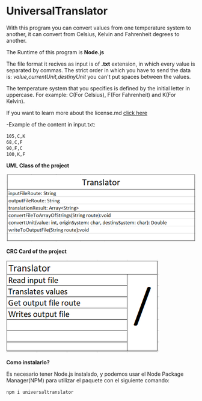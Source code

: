 # UniversalTranslator
With this program you can convert values from one temperature system to another, it can convert from Celsius, Kelvin and Fahrenheit degrees to another.

The Runtime of this program is **Node.js**


The file format it recives as input is of **.txt** extension, in which every value is separated by commas. 
The strict order in which you have to send the data is: *value,currentUnit,destinyUnit* you can't put spaces between the values.

The temperature system that you specifies is defined by the initial letter in uppercase. For example: C(For Celsius), F(For Fahrenheit) and K(For Kelvin).

If you want to learn more about the license.md [click here](./LICENSE)


-Example of the content in input.txt:
```
105,C,K
68,C,F
90,F,C
100,K,F
```

**UML Class of the project**

![UML CLASS](./Graphics/translatorUML.PNG)


**CRC Card of the project**

![CRC Card](./Graphics/CRCProyecto.PNG)


**Como instalarlo?**

Es necesario tener Node.js instalado, y podemos usar el Node Package Manager(NPM) para utilizar el paquete con el siguiente comando:

```bash
npm i universaltranslator
```
